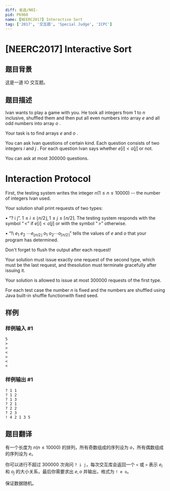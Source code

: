 ```yaml
---
diff: 省选/NOI-
pid: P6960
name: [NEERC2017] Interactive Sort
tag: ['2017', '交互题', 'Special Judge', 'ICPC']
---
```

# [NEERC2017] Interactive Sort
## 题目背景

这是一道 IO 交互题。
## 题目描述

Ivan wants to play a game with you. He took all integers from $1$ to $n$ inclusive, shuffled them and then put all even numbers into array $e$ and all odd numbers into array $o$ .

Your task is to find arrays $e$ and $o$ .

You can ask Ivan questions of certain kind. Each question consists of two integers $i$ and $j$ . For each question Ivan says whether $e[i] < o[j]$ or not.

You can ask at most $300 000$ questions.

# Interaction Protocol

First, the testing system writes the integer $n (1 \le n \le 10 000)$ -- the number of integers Ivan used.

Your solution shall print requests of two types:

• “? i j”. $1 \le i \le ⌊n/2⌋, 1 \le j \le ⌈n/2⌉$. The testing system responds with the symbol $“<”$ if $e[i] < o[j]$ or with the symbol $“>”$ otherwise.

• “!\ $e_1\ e_2\ \cdots e_{⌊n/2⌋}\ o_1\ o_2 \cdots o_{⌈n/2⌉}$” tells the values of $e$ and $o$ that your program has determined.

Don't forget to flush the output after each request!

Your solution must issue exactly one request of the second type, which must be the last request, and thesolution must terminate gracefully after issuing it.

Your solution is allowed to issue at most $300 000$ requests of the first type.

For each test case the number $n$ is fixed and the numbers are shuffled using Java built-in shuffle functionwith fixed seed.



## 样例

### 样例输入 #1
```
5
>
>
<
>
<
<

```
### 样例输出 #1
```
? 1 1
? 1 2
? 1 3
? 2 1
? 2 2
? 2 3
! 4 2 1 3 5
```
## 题目翻译

有一个长度为 $n(n\le 10000)$ 的排列，所有奇数组成的序列设为 $o$，所有偶数组成的序列设为 $e$。

你可以进行不超过 $300000$ 次询问 `? i j`，每次交互库会返回一个 `<` 或 `>` 表示 $e_i$ 和 $o_j$ 的大小关系，最后你需要求出 $e,o$ 并输出，格式为 `! e o`。

保证数据随机。
